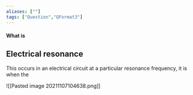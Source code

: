 ```yaml
---
aliases: [""]
tags: ["Question","QFormat3"]
---
```


#### What is
## Electrical resonance
This occurs in an electrical circuit at a particular resonance frequency, it is when the

![[Pasted image 20211107104638.png]]